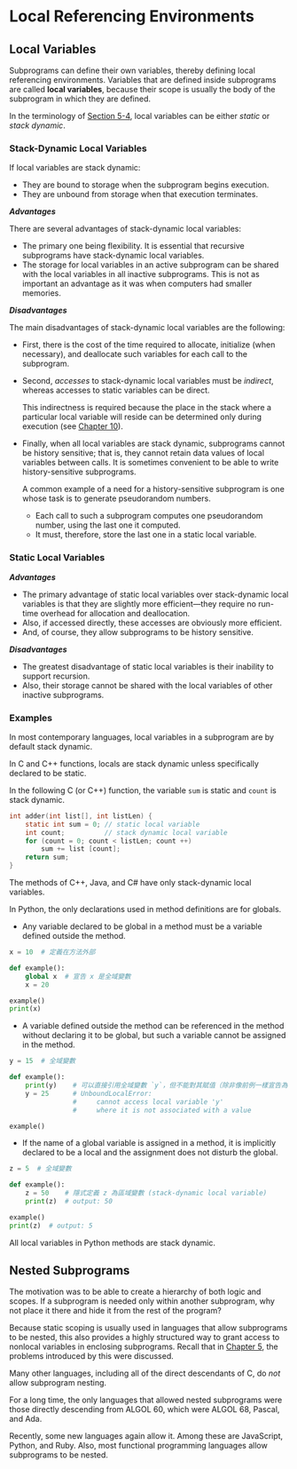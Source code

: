 # Local Referencing Environments

## Local Variables

Subprograms can define their own variables, thereby defining local referencing environments. Variables that are defined inside subprograms are called **local variables**, because their scope is usually the body of the subprogram in which they are defined.

In the terminology of [Section 5-4][], local variables can be either *static* or *stack dynamic*.

[Section 5-4]: /notes/programming-language/程式語言概念/ch05/5-4?id=storage-bindings-and-lifetime

### Stack-Dynamic Local Variables

If local variables are stack dynamic:

- They are bound to storage when the subprogram begins execution.
- They are unbound from storage when that execution terminates.

***Advantages***

There are several advantages of stack-dynamic local variables:

- The primary one being flexibility. It is essential that recursive subprograms have stack-dynamic local variables.
- The storage for local variables in an active subprogram can be shared with the local variables in all inactive subprograms. This is not as important an advantage as it was when computers had smaller memories.

***Disadvantages***

The main disadvantages of stack-dynamic local variables are the following:

- First, there is the cost of the time required to allocate, initialize (when necessary), and deallocate such variables for each call to the subprogram.

- Second, *accesses* to stack-dynamic local variables must be *indirect*, whereas accesses to static variables can be direct.

    This indirectness is required because the place in the stack where a particular local variable will reside can be determined only during execution (see [Chapter 10][]).

- Finally, when all local variables are stack dynamic, subprograms cannot be history sensitive; that is, they cannot retain data values of local variables between calls. It is sometimes convenient to be able to write history-sensitive subprograms.

  <div class="alert-example">

    A common example of a need for a history-sensitive subprogram is one whose task is to generate pseudorandom numbers.

    - Each call to such a subprogram computes one pseudorandom number, using the last one it computed.
    - It must, therefore, store the last one in a static local variable.

  </div>

[Chapter 10]: /notes/programming-language/程式語言概念/ch10/10-1

### Static Local Variables

***Advantages***

- The primary advantage of static local variables over stack-dynamic local variables is that they are slightly more efficient—they require no run-time overhead for allocation and deallocation.
- Also, if accessed directly, these accesses are obviously more efficient.
- And, of course, they allow subprograms to be history sensitive.

***Disadvantages***

- The greatest disadvantage of static local variables is their inability to support recursion.
- Also, their storage cannot be shared with the local variables of other inactive subprograms.

### Examples

In most contemporary languages, local variables in a subprogram are by default stack dynamic.

<div class="alert-example">

In C and C++ functions, locals are stack dynamic unless specifically declared to be static.

In the following C (or C++) function, the variable `sum` is static and `count` is stack dynamic.

```c
int adder(int list[], int listLen) {
    static int sum = 0; // static local variable
    int count;          // stack dynamic local variable
    for (count = 0; count < listLen; count ++)
        sum += list [count];
    return sum;
}
```

</div>

<div class="alert-example">

The methods of C++, Java, and C# have only stack-dynamic local variables.

</div>

<div class="alert-example">

In Python, the only declarations used in method definitions are for globals.

- Any variable declared to be global in a method must be a variable defined outside the method.

```python
x = 10  # 定義在方法外部

def example():
    global x  # 宣告 x 是全域變數
    x = 20

example()
print(x)
```

- A variable defined outside the method can be referenced in the method without declaring it to be global, but such a variable cannot be assigned in the method.

```python
y = 15  # 全域變數

def example():
    print(y)    # 可以直接引用全域變數 `y`，但不能對其賦值（除非像前例一樣宣告為 global）
    y = 25      # UnboundLocalError:
                #     cannot access local variable 'y'
                #     where it is not associated with a value

example()
```

- If the name of a global variable is assigned in a method, it is implicitly declared to be a local and the assignment does not disturb the global.

```python
z = 5  # 全域變數

def example():
    z = 50    # 隱式定義 z 為區域變數 (stack-dynamic local variable)
    print(z)  # output: 50

example()
print(z)  # output: 5
```

All local variables in Python methods are stack dynamic.

</div>

## Nested Subprograms

The motivation was to be able to create a hierarchy of both logic and scopes. If a subprogram is needed only within another subprogram, why not place it there and hide it from the rest of the program?

Because static scoping is usually used in languages that allow subprograms to be nested, this also provides a highly structured way to grant access to nonlocal variables in enclosing subprograms. Recall that in [Chapter 5][], the problems introduced by this were discussed.

[Chapter 5]: /notes/programming-language/程式語言概念/ch05/5-5?id=static-scope

<div class="alert-example">

Many other languages, including all of the direct descendants of C, do *not* allow subprogram nesting.

</div>

<div class="alert-example">

For a long time, the only languages that allowed nested subprograms were those directly descending from ALGOL 60, which were ALGOL 68, Pascal, and Ada.

Recently, some new languages again allow it. Among these are JavaScript, Python, and Ruby. Also, most functional programming languages allow subprograms to be nested.

</div>
